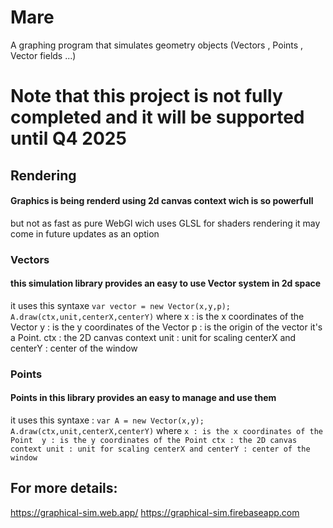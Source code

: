 # Mare
A graphing program that simulates geometry objects (Vectors , Points , Vector fields ...)
# Note that this project is not fully completed and it will be supported until Q4 2025
## Rendering 
#### Graphics is being renderd using 2d canvas context wich is so powerfull 
but not as fast as pure WebGl wich uses GLSL for shaders rendering
it may come in future updates as an option 
### Vectors
#### this simulation library provides an easy to use Vector system in 2d space
it uses this syntaxe
`
var vector = new Vector(x,y,p);
A.draw(ctx,unit,centerX,centerY)
`
where 
x : is the x coordinates of the Vector 
y : is the y coordinates of the Vector
p : is the origin of the vector it's a Point.
ctx : the 2D canvas context
unit : unit for scaling
centerX and centerY : center of the window

### Points 
#### Points in this library provides an easy to manage and use them
it uses this syntaxe : 
`
var A = new Vector(x,y);
A.draw(ctx,unit,centerX,centerY)
`
where `
x : is the x coordinates of the Point 
y : is the y coordinates of the Point
ctx : the 2D canvas context
unit : unit for scaling
centerX and centerY : center of the window
`
## For more details:
https://graphical-sim.web.app/
https://graphical-sim.firebaseapp.com
